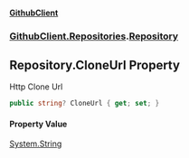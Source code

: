 #### [GithubClient](index 'index')
### [GithubClient.Repositories](GithubClient.Repositories 'GithubClient.Repositories').[Repository](GithubClient.Repositories.Repository 'GithubClient.Repositories.Repository')

## Repository.CloneUrl Property

Http Clone Url

```csharp
public string? CloneUrl { get; set; }
```

#### Property Value
[System.String](https://docs.microsoft.com/en-us/dotnet/api/System.String 'System.String')